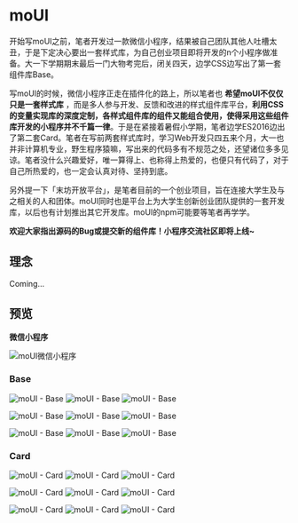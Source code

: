 # moUI


开始写moUI之前，笔者开发过一款微信小程序，结果被自己团队其他人吐槽太丑，于是下定决心要出一套样式库，为自己创业项目即将开发的n个小程序做准备。大一下学期期末最后一门大物考完后，闭关四天，边学CSS边写出了第一套组件库Base。

写moUI的时候，微信小程序正走在插件化的路上，所以笔者也 __希望moUI不仅仅只是一套样式库__ ，而是多人参与开发、反馈和改进的样式组件库平台，__利用CSS的变量实现库的深度定制，各样式组件库的组件又能组合使用，使得采用这些组件库开发的小程序并不千篇一律__。于是在紧接着暑假小学期，笔者边学ES2016边出了第二套Card。笔者在写前两套样式库时，学习Web开发只四五来个月，大一也并非计算机专业，野生程序猿嘛，写出来的代码多有不规范之处，还望诸位多多见谅。笔者没什么兴趣爱好，唯一算得上、也称得上热爱的，也便只有代码了，对于自己所热爱的，也一定会认真对待、坚持到底。

另外提一下「末坊开放平台」，是笔者目前的一个创业项目，旨在连接大学生及与之相关的人和团体。moUI同时也是平台上为大学生创新创业团队提供的一套开发库，以后也有计划推出其它开发库。moUI的npm可能要等笔者再学学。

__欢迎大家指出源码的Bug或提交新的组件库！小程序交流社区即将上线~__



## 理念

Coming...

## 预览

__微信小程序__

![moUI微信小程序](https://raw.githubusercontent.com/mofong/moUI/master/Preview/wxacode.jpg)

### Base

![moUI - Base](https://raw.githubusercontent.com/mofong/moUI/master/Preview/Base/List.jpg)
![moUI - Base](https://raw.githubusercontent.com/mofong/moUI/master/Preview/Base/Switch.jpg)
![moUI - Base](https://raw.githubusercontent.com/mofong/moUI/master/Preview/Base/Loading.jpg)

![moUI - Base](https://raw.githubusercontent.com/mofong/moUI/master/Preview/Base/Progress.jpg)
![moUI - Base](https://raw.githubusercontent.com/mofong/moUI/master/Preview/Base/Toptips.jpg)
![moUI - Base](https://raw.githubusercontent.com/mofong/moUI/master/Preview/Base/Input.gif)

![moUI - Base](https://raw.githubusercontent.com/mofong/moUI/master/Preview/Base/Batch.gif)
![moUI - Base](https://raw.githubusercontent.com/mofong/moUI/master/Preview/Base/Preview.jpg)
![moUI - Base](https://raw.githubusercontent.com/mofong/moUI/master/Preview/Base/Searchbar.jpg)


### Card

![moUI - Card](https://raw.githubusercontent.com/mofong/moUI/master/Preview/Card/index.jpg)
![moUI - Card](https://raw.githubusercontent.com/mofong/moUI/master/Preview/Card/List.jpg)
![moUI - Card](https://raw.githubusercontent.com/mofong/moUI/master/Preview/Card/Dropdown_0.jpg)

![moUI - Card](https://raw.githubusercontent.com/mofong/moUI/master/Preview/Card/Dropdown_1.jpg)
![moUI - Card](https://raw.githubusercontent.com/mofong/moUI/master/Preview/Card/Panel_0.jpg)
![moUI - Card](https://raw.githubusercontent.com/mofong/moUI/master/Preview/Card/Panel_1.jpg)

![moUI - Card](https://raw.githubusercontent.com/mofong/moUI/master/Preview/Card/Modal.jpg)
![moUI - Card](https://raw.githubusercontent.com/mofong/moUI/master/Preview/Card/Collapse.gif)
![moUI - Card](https://raw.githubusercontent.com/mofong/moUI/master/Preview/Card/Preview.jpg)
